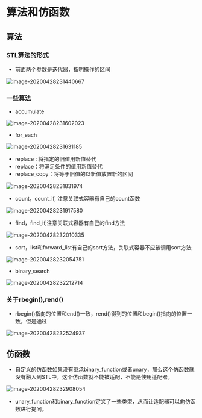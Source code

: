 # 算法和仿函数

## 算法

### STL算法的形式

- 前面两个参数是迭代器，指明操作的区间

![image-20200428231440667](figure/image-20200428231440667.png)

### 一些算法

- accumulate

![image-20200428231602023](figure/image-20200428231602023.png)

- for_each

![image-20200428231631185](figure/image-20200428231631185.png)

- replace : 将指定的旧值用新值替代
- replace：将满足条件的值用新值替代
- replace_copy：将等于旧值的以新值放置新的区间

![image-20200428231831974](figure/image-20200428231831974.png)

- count，count_if, 注意关联式容器有自己的count函数

![image-20200428231917580](figure/image-20200428231917580.png)

- find，find_if,注意关联式容器有自己的find方法

![image-20200428232010335](figure/image-20200428232010335.png)

- sort，list和forward_list有自己的sort方法，关联式容器不应该调用sort方法

![image-20200428232054751](figure/image-20200428232054751.png)

- binary_search

![image-20200428232212714](figure/image-20200428232212714.png)



### 关于rbegin(),rend()

- rbegin()指向的位置和end()一致，rend()得到的位置和begin()指向的位置一致，但是通过

![image-20200428232524937](figure/image-20200428232524937.png)







## 仿函数

- 自定义的仿函数如果没有继承binary_function或者unary，那么这个仿函数就没有融入到STL中，这个仿函数就不能被适配，不能是使用适配器。

![image-20200428232908054](figure/image-20200428232908054.png)

- unary_function和binary_function定义了一些类型，从而让适配器可以向仿函数进行提问。